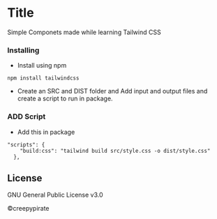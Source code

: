 # Title

Simple Componets made while learning Tailwind CSS



### Installing

* Install using npm

```
npm install tailwindcss
```
* Create an SRC and DIST folder and Add input and output files and create a script to run in package.

### ADD Script


* Add this in package
```
"scripts": {
    "build:css": "tailwind build src/style.css -o dist/style.css"
  },
```

## License
GNU General Public License v3.0

©creepypirate


